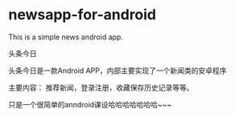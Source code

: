 # newsapp-for-android
This is a simple news android app.

头条今日

头条今日是一款Android APP，内部主要实现了一个新闻类的安卓程序

主要内容：
推荐新闻，登录注册，收藏保存历史记录等等。

只是一个很简单的anndroid课设哈哈哈哈哈哈哈~~~
